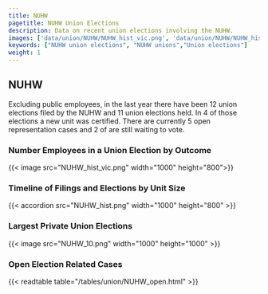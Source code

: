 ```yaml
---
title: NUHW
pagetitle: NUHW Union Elections
description: Data on recent union elections involving the NUHW.
images: ['data/union/NUHW/NUHW_hist_vic.png', 'data/union/NUHW/NUHW_hist_size.png', 'data/union/NUHW/NUHW_10.png']
keywords: ["NUHW union elections", "NUHW unions","Union elections"]
weight: 1
---
```

##  NUHW

Excluding public employees, in the last year there have been 12 union elections filed by the NUHW and 11 union elections held. In 4 of those elections a new unit was certified. There are currently 5 open representation cases and 2 of are still waiting to vote.

### Number Employees in a Union Election by Outcome
{{< image src="NUHW_hist_vic.png" width="1000" height="800">}}

### Timeline of Filings and Elections by Unit Size
{{< accordion src="NUHW_hist.png" width="1000" height="800" >}}

### Largest Private Union Elections
{{< image src="NUHW_10.png" width="1000" height="1000"  >}}

### Open Election Related Cases
{{< readtable table="/tables/union/NUHW_open.html" >}}

